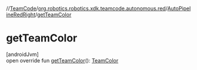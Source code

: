 //[TeamCode](../../../index.md)/[org.robotics.robotics.xdk.teamcode.autonomous.red](../index.md)/[AutoPipelineRedRight](index.md)/[getTeamColor](get-team-color.md)

# getTeamColor

[androidJvm]\
open override fun [getTeamColor](get-team-color.md)(): [TeamColor](../../org.robotics.robotics.xdk.teamcode.autonomous.detection/-team-color/index.md)
